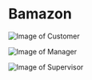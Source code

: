 # Bamazon


![Image of Customer](https://github.com/Mark-Mikelonis/Bamazon/tree/master/images/customer.gif)

![Image of Manager](https://github.com/Mark-Mikelonis/Bamazon/tree/master/images/manager.gif)

![Image of Supervisor](https://github.com/Mark-Mikelonis/Bamazon/tree/master/images/supervisor.gif)
